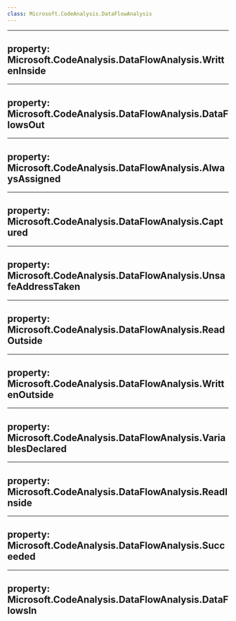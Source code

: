 ```yaml
---
class: Microsoft.CodeAnalysis.DataFlowAnalysis
---
```


---
property: Microsoft.CodeAnalysis.DataFlowAnalysis.WrittenInside
---

---
property: Microsoft.CodeAnalysis.DataFlowAnalysis.DataFlowsOut
---

---
property: Microsoft.CodeAnalysis.DataFlowAnalysis.AlwaysAssigned
---

---
property: Microsoft.CodeAnalysis.DataFlowAnalysis.Captured
---

---
property: Microsoft.CodeAnalysis.DataFlowAnalysis.UnsafeAddressTaken
---

---
property: Microsoft.CodeAnalysis.DataFlowAnalysis.ReadOutside
---

---
property: Microsoft.CodeAnalysis.DataFlowAnalysis.WrittenOutside
---

---
property: Microsoft.CodeAnalysis.DataFlowAnalysis.VariablesDeclared
---

---
property: Microsoft.CodeAnalysis.DataFlowAnalysis.ReadInside
---

---
property: Microsoft.CodeAnalysis.DataFlowAnalysis.Succeeded
---

---
property: Microsoft.CodeAnalysis.DataFlowAnalysis.DataFlowsIn
---

